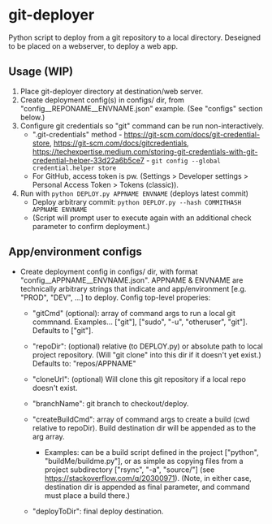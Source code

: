 # git-deployer

Python script to deploy from a git repository to a local directory.  Deseigned to be placed on a webserver, to deploy a web app.

## Usage (WIP)
1. Place git-deployer directory at destination/web server.
2. Create deployment config(s) in configs/ dir, from "config__REPONAME__ENVNAME.json" example. (See "configs" section below.)
3. Configure git credentials so "git" command can be run non-interactively.
    - ".git-credentials" method - https://git-scm.com/docs/git-credential-store, https://git-scm.com/docs/gitcredentials, https://techexpertise.medium.com/storing-git-credentials-with-git-credential-helper-33d22a6b5ce7 - `git config --global credential.helper store`
    - For GitHub, access token is pw. (Settings > Developer settings > Personal Access Token > Tokens (classic)).
4. Run with `python DEPLOY.py APPNAME ENVNAME` (deploys latest commit)
    - Deploy arbitrary commit: `python DEPLOY.py --hash COMMITHASH APPNAME ENVNAME`
    - (Script will prompt user to execute again with an additional check parameter to confirm deployment.)

## App/environment configs
- Create deployment config in configs/ dir, with format "config__APPNAME__ENVNAME.json".  APPNAME & ENVNAME are technically arbitrary strings that indicate and app/environment [e.g. "PROD", "DEV", ...] to deploy.  Config top-level properies:
    - "gitCmd" (optional): array of command args to run a local git commnand.  Examples... ["git"], ["sudo", "-u", "otheruser", "git"].  Defaults to ["git"].
    - "repoDir": (optional) relative (to DEPLOY.py) or absolute path to local project repository.  (Will "git clone" into this dir if it doesn't yet exist.)  Defaults to: "repos/APPNAME"
    - "cloneUrl": (optional) Will clone this git repository if a local repo doesn't exist.

    - "branchName": git branch to checkout/deploy.
    - "createBuildCmd": array of command args to create a build (cwd relative to repoDir).  Build destination dir will be appended as to the arg array.
        - Examples: can be a build script defined in the project ["python", "buildMe/buildme.py"], or as simple as copying files from a project subdirectory ["rsync", "-a", "source/"] (see https://stackoverflow.com/q/20300971).  (Note, in either case, destination dir is appended as final parameter, and command must place a build there.)
    - "deployToDir": final deploy destination.

